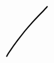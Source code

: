 <svg width="115" height="139" viewBox="0 0 115 139" fill="none" xmlns="http://www.w3.org/2000/svg">
<path d="M114.045 0.184535L114.138 0.23711L114.205 0.35319L114.339 0.408748L114.351 0.439509L114.46 0.485135L114.918 1.59133L114.61 2.52291L113.82 3.58943L113.788 3.60529L113.772 3.64994L111.953 5.87225L111.888 5.90301L111.858 5.9784L108.133 9.83271L102.712 15.6474L102.681 15.6603L102.668 15.692L94.7723 23.5763L85.5934 33.031L75.2299 43.8518L64.7712 55.4584L53.9395 67.8557L43.5889 80.8581L32.647 94.6573L22.3034 108.536L13.819 120.659L7.35146 129.967L3.13107 137.406L2.91876 137.621L2.86221 137.756L2.73026 137.811L2.52787 138.015L1.67665 138.247L0.491089 137.756L0 136.571L0.216278 135.747L4.45651 128.229L4.51604 128.168L4.53687 128.103L11.056 118.717H11.057L19.5454 106.564L19.5622 106.556L19.5712 106.529L29.9366 92.5977L29.9555 92.5877L29.9654 92.561L40.9271 78.7331H40.9281L51.2926 65.6939L51.3243 65.678L51.3392 65.6373L62.1977 53.1895L62.2067 53.1845L62.2106 53.1746L72.6604 41.5055L72.6842 41.4946L72.6951 41.4688L83.0447 30.5884L83.0517 30.5855L83.0537 30.5795L92.2276 21.0901L92.2415 21.0841L92.2474 21.0702L100.119 13.186L105.53 7.38223L105.552 7.37229L105.56 7.34948L109.305 3.53784L111.215 1.43954L111.258 1.41969L111.241 1.3939L111.68 0.725228L112.256 0.473237L112.293 0.439509L112.503 0.358156L112.576 0.233144L112.654 0.187517L113.353 0L114.045 0.184535Z" fill="black"/>
</svg>
